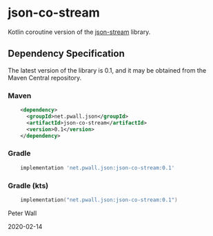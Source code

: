 # json-co-stream

Kotlin coroutine version of the [json-stream](https://github.com/pwall567/json-stream) library.

## Dependency Specification

The latest version of the library is 0.1, and it may be obtained from the Maven Central repository.

### Maven
```xml
    <dependency>
      <groupId>net.pwall.json</groupId>
      <artifactId>json-co-stream</artifactId>
      <version>0.1</version>
    </dependency>
```
### Gradle
```groovy
    implementation 'net.pwall.json:json-co-stream:0.1'
```
### Gradle (kts)
```kotlin
    implementation("net.pwall.json:json-co-stream:0.1")
```

Peter Wall

2020-02-14

